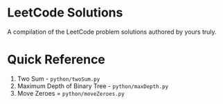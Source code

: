 # LeetCode Solutions

A compilation of the LeetCode problem solutions authored by yours truly.

# Quick Reference

1. Two Sum - `python/twoSum.py`
104. Maximum Depth of Binary Tree - `python/maxDepth.py`
283. Move Zeroes = `python/moveZeroes.py`